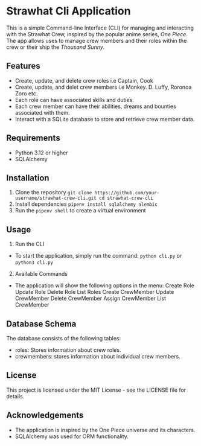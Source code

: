 # Strawhat Cli Application
This is a simple Command-line Interface (CLI) for managing and interacting with the Strawhat Crew, inspired by the popular anime series, *One Piece*. The app allows uses to manage crew members and their roles within the crew or their ship the *Thousand Sunny*.

## Features
- Create, update, and delete crew roles i.e Captain, Cook
- Create, update, and delet crew members i.e Monkey. D. Luffy, Roronoa Zoro etc.
- Each role can have associated skills and duties.
- Each crew member can have their abilities, dreams and bounties associated with them.
- Interact with a SQLite database to store and retrieve crew member data.

## Requirements
- Python 3.12 or higher
- SQLAlchemy 

## Installation
1. Clone the repository
`git clone https://github.com/your-username/strawhat-crew-cli.git
cd strawhat-crew-cli`
2. Install dependencies
`pipenv install sqlalchemy alembic`
3. Run the `pipenv shell` to create a virtual environment

## Usage
1. Run the CLI 
- To start the application, simply run the command:
`python cli.py` or `python3 cli.py`

2. Available Commands
- The application will show the following options in the menu:
Create Role
Update Role
Delete Role
List Roles
Create CrewMember
Update CrewMember
Delete CrewMember
Assign CrewMember
List CrewMember

## Database Schema
The database consists of the following tables:
- roles: Stores information about crew roles.
- crewmembers: stores information about individual crew members.

## License
This project is licensed under the MIT License - see the LICENSE file for details.

## Acknowledgements
- The application is inspired by the One Piece universe and its characters.
- SQLAlchemy was used for ORM functionality.

